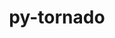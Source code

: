 ---
title: "py-tornado"
layout: cache
categories: [package, develop-2024-03-10]
meta: {"versions": ["5.1.1", "6.3.3"], "compilers": ["gcc@=11.1.0", "gcc@=11.4.0", "gcc@=9.4.0", "oneapi@=2024.0.0"], "oss": ["ubuntu20.04", "ubuntu22.04"], "platforms": ["linux"], "targets": ["neoverse_v1", "neoverse_v2", "ppc64le", "x86_64_v3"], "stacks": ["data-vis-sdk", "e4s", "e4s-neoverse-v2", "e4s-neoverse_v1", "e4s-oneapi", "e4s-power", "root"], "num_specs": 18, "num_specs_by_stack": {"root": 18, "e4s-power": 3, "data-vis-sdk": 2, "e4s-neoverse_v1": 3, "e4s-neoverse-v2": 3, "e4s": 4, "e4s-oneapi": 3}}
spec_details: [{"hash": "qkiy6ylgtxu5gkabee7cmfsnrll2rmfn", "compiler": "gcc@=9.4.0", "versions": ["6.3.3"], "os": "ubuntu20.04", "platform": "linux", "target": "ppc64le", "variants": ["build_system=python_pip"], "stacks": ["root", "e4s-power"], "size": "-", "tarball": "https://binaries.spack.io/releases/develop-2024-03-10/build_cache/linux-ubuntu20.04-ppc64le/gcc-9.4.0/py-tornado-6.3.3/linux-ubuntu20.04-ppc64le-gcc-9.4.0-py-tornado-6.3.3-qkiy6ylgtxu5gkabee7cmfsnrll2rmfn.spack"}, {"hash": "hrzgxlulvvkqalxarvne4xnqovcp4aam", "compiler": "gcc@=9.4.0", "versions": ["5.1.1"], "os": "ubuntu20.04", "platform": "linux", "target": "ppc64le", "variants": ["build_system=python_pip"], "stacks": ["root", "e4s-power"], "size": "-", "tarball": "https://binaries.spack.io/releases/develop-2024-03-10/build_cache/linux-ubuntu20.04-ppc64le/gcc-9.4.0/py-tornado-5.1.1/linux-ubuntu20.04-ppc64le-gcc-9.4.0-py-tornado-5.1.1-hrzgxlulvvkqalxarvne4xnqovcp4aam.spack"}, {"hash": "3ar6l3cswkfjhzjhknkqi6ionkstvnya", "compiler": "gcc@=9.4.0", "versions": ["6.3.3"], "os": "ubuntu20.04", "platform": "linux", "target": "ppc64le", "variants": ["build_system=python_pip"], "stacks": ["root", "e4s-power"], "size": "-", "tarball": "https://binaries.spack.io/releases/develop-2024-03-10/build_cache/linux-ubuntu20.04-ppc64le/gcc-9.4.0/py-tornado-6.3.3/linux-ubuntu20.04-ppc64le-gcc-9.4.0-py-tornado-6.3.3-3ar6l3cswkfjhzjhknkqi6ionkstvnya.spack"}, {"hash": "nj6cojp5afgx6v4ww4g55jawu3vovauw", "compiler": "gcc@=11.1.0", "versions": ["6.3.3"], "os": "ubuntu20.04", "platform": "linux", "target": "x86_64_v3", "variants": ["build_system=python_pip"], "stacks": ["data-vis-sdk", "root"], "size": "-", "tarball": "https://binaries.spack.io/releases/develop-2024-03-10/build_cache/linux-ubuntu20.04-x86_64_v3/gcc-11.1.0/py-tornado-6.3.3/linux-ubuntu20.04-x86_64_v3-gcc-11.1.0-py-tornado-6.3.3-nj6cojp5afgx6v4ww4g55jawu3vovauw.spack"}, {"hash": "jjenkjlm67ix6a4zhm3h7k22ognv6x6f", "compiler": "gcc@=11.1.0", "versions": ["6.3.3"], "os": "ubuntu20.04", "platform": "linux", "target": "x86_64_v3", "variants": ["build_system=python_pip"], "stacks": ["data-vis-sdk", "root"], "size": "-", "tarball": "https://binaries.spack.io/releases/develop-2024-03-10/build_cache/linux-ubuntu20.04-x86_64_v3/gcc-11.1.0/py-tornado-6.3.3/linux-ubuntu20.04-x86_64_v3-gcc-11.1.0-py-tornado-6.3.3-jjenkjlm67ix6a4zhm3h7k22ognv6x6f.spack"}, {"hash": "b7ov75x6xv7woliqm37hq4fdj62uamfh", "compiler": "gcc@=11.4.0", "versions": ["6.3.3"], "os": "ubuntu22.04", "platform": "linux", "target": "neoverse_v1", "variants": ["build_system=python_pip"], "stacks": ["root", "e4s-neoverse_v1"], "size": "-", "tarball": "https://binaries.spack.io/releases/develop-2024-03-10/build_cache/linux-ubuntu22.04-neoverse_v1/gcc-11.4.0/py-tornado-6.3.3/linux-ubuntu22.04-neoverse_v1-gcc-11.4.0-py-tornado-6.3.3-b7ov75x6xv7woliqm37hq4fdj62uamfh.spack"}, {"hash": "qb72yy2cgmimnjl5ilb5bipx2jo6jhuw", "compiler": "gcc@=11.4.0", "versions": ["6.3.3"], "os": "ubuntu22.04", "platform": "linux", "target": "neoverse_v1", "variants": ["build_system=python_pip"], "stacks": ["root", "e4s-neoverse_v1"], "size": "-", "tarball": "https://binaries.spack.io/releases/develop-2024-03-10/build_cache/linux-ubuntu22.04-neoverse_v1/gcc-11.4.0/py-tornado-6.3.3/linux-ubuntu22.04-neoverse_v1-gcc-11.4.0-py-tornado-6.3.3-qb72yy2cgmimnjl5ilb5bipx2jo6jhuw.spack"}, {"hash": "4rnx6nd2yor24f4eanrnthrvzmppwkiy", "compiler": "gcc@=11.4.0", "versions": ["5.1.1"], "os": "ubuntu22.04", "platform": "linux", "target": "neoverse_v1", "variants": ["build_system=python_pip"], "stacks": ["root", "e4s-neoverse_v1"], "size": "-", "tarball": "https://binaries.spack.io/releases/develop-2024-03-10/build_cache/linux-ubuntu22.04-neoverse_v1/gcc-11.4.0/py-tornado-5.1.1/linux-ubuntu22.04-neoverse_v1-gcc-11.4.0-py-tornado-5.1.1-4rnx6nd2yor24f4eanrnthrvzmppwkiy.spack"}, {"hash": "c5yb5cc2gjelb4azctburyyrsew7jjhu", "compiler": "gcc@=11.4.0", "versions": ["6.3.3"], "os": "ubuntu22.04", "platform": "linux", "target": "neoverse_v2", "variants": ["build_system=python_pip"], "stacks": ["root", "e4s-neoverse-v2"], "size": "-", "tarball": "https://binaries.spack.io/releases/develop-2024-03-10/build_cache/linux-ubuntu22.04-neoverse_v2/gcc-11.4.0/py-tornado-6.3.3/linux-ubuntu22.04-neoverse_v2-gcc-11.4.0-py-tornado-6.3.3-c5yb5cc2gjelb4azctburyyrsew7jjhu.spack"}, {"hash": "3gn6fnhpv7h4eviurkejgkmbfukrcqi2", "compiler": "gcc@=11.4.0", "versions": ["6.3.3"], "os": "ubuntu22.04", "platform": "linux", "target": "neoverse_v2", "variants": ["build_system=python_pip"], "stacks": ["root", "e4s-neoverse-v2"], "size": "-", "tarball": "https://binaries.spack.io/releases/develop-2024-03-10/build_cache/linux-ubuntu22.04-neoverse_v2/gcc-11.4.0/py-tornado-6.3.3/linux-ubuntu22.04-neoverse_v2-gcc-11.4.0-py-tornado-6.3.3-3gn6fnhpv7h4eviurkejgkmbfukrcqi2.spack"}, {"hash": "vkknse7o6r2mjteviqb2gsv322xadqv5", "compiler": "gcc@=11.4.0", "versions": ["5.1.1"], "os": "ubuntu22.04", "platform": "linux", "target": "neoverse_v2", "variants": ["build_system=python_pip"], "stacks": ["root", "e4s-neoverse-v2"], "size": "-", "tarball": "https://binaries.spack.io/releases/develop-2024-03-10/build_cache/linux-ubuntu22.04-neoverse_v2/gcc-11.4.0/py-tornado-5.1.1/linux-ubuntu22.04-neoverse_v2-gcc-11.4.0-py-tornado-5.1.1-vkknse7o6r2mjteviqb2gsv322xadqv5.spack"}, {"hash": "axepclksbqlohawhcajd2d77hfjmwbif", "compiler": "gcc@=11.4.0", "versions": ["6.3.3"], "os": "ubuntu22.04", "platform": "linux", "target": "x86_64_v3", "variants": ["build_system=python_pip"], "stacks": ["root", "e4s"], "size": "-", "tarball": "https://binaries.spack.io/releases/develop-2024-03-10/build_cache/linux-ubuntu22.04-x86_64_v3/gcc-11.4.0/py-tornado-6.3.3/linux-ubuntu22.04-x86_64_v3-gcc-11.4.0-py-tornado-6.3.3-axepclksbqlohawhcajd2d77hfjmwbif.spack"}, {"hash": "u54gtybv7ub73t6eh5xz7qf46wjq2eo6", "compiler": "gcc@=11.4.0", "versions": ["6.3.3"], "os": "ubuntu22.04", "platform": "linux", "target": "x86_64_v3", "variants": ["build_system=python_pip"], "stacks": ["root", "e4s"], "size": "-", "tarball": "https://binaries.spack.io/releases/develop-2024-03-10/build_cache/linux-ubuntu22.04-x86_64_v3/gcc-11.4.0/py-tornado-6.3.3/linux-ubuntu22.04-x86_64_v3-gcc-11.4.0-py-tornado-6.3.3-u54gtybv7ub73t6eh5xz7qf46wjq2eo6.spack"}, {"hash": "wi46ytrv7ymyyw7pcxhbwbf64p4dbbng", "compiler": "gcc@=11.4.0", "versions": ["5.1.1"], "os": "ubuntu22.04", "platform": "linux", "target": "x86_64_v3", "variants": ["build_system=python_pip"], "stacks": ["root", "e4s"], "size": "-", "tarball": "https://binaries.spack.io/releases/develop-2024-03-10/build_cache/linux-ubuntu22.04-x86_64_v3/gcc-11.4.0/py-tornado-5.1.1/linux-ubuntu22.04-x86_64_v3-gcc-11.4.0-py-tornado-5.1.1-wi46ytrv7ymyyw7pcxhbwbf64p4dbbng.spack"}, {"hash": "ike7uzihsbknnluss2ip4ra4ravac4f3", "compiler": "gcc@=11.4.0", "versions": ["6.3.3"], "os": "ubuntu22.04", "platform": "linux", "target": "x86_64_v3", "variants": ["build_system=python_pip"], "stacks": ["root", "e4s"], "size": "-", "tarball": "https://binaries.spack.io/releases/develop-2024-03-10/build_cache/linux-ubuntu22.04-x86_64_v3/gcc-11.4.0/py-tornado-6.3.3/linux-ubuntu22.04-x86_64_v3-gcc-11.4.0-py-tornado-6.3.3-ike7uzihsbknnluss2ip4ra4ravac4f3.spack"}, {"hash": "rermovbipycufreea5m2aky2n5hww62w", "compiler": "oneapi@=2024.0.0", "versions": ["6.3.3"], "os": "ubuntu22.04", "platform": "linux", "target": "x86_64_v3", "variants": ["build_system=python_pip"], "stacks": ["e4s-oneapi", "root"], "size": "-", "tarball": "https://binaries.spack.io/releases/develop-2024-03-10/build_cache/linux-ubuntu22.04-x86_64_v3/oneapi-2024.0.0/py-tornado-6.3.3/linux-ubuntu22.04-x86_64_v3-oneapi-2024.0.0-py-tornado-6.3.3-rermovbipycufreea5m2aky2n5hww62w.spack"}, {"hash": "yozuopem6dyajp6qp5lh6xeizomfnm62", "compiler": "oneapi@=2024.0.0", "versions": ["5.1.1"], "os": "ubuntu22.04", "platform": "linux", "target": "x86_64_v3", "variants": ["build_system=python_pip"], "stacks": ["e4s-oneapi", "root"], "size": "-", "tarball": "https://binaries.spack.io/releases/develop-2024-03-10/build_cache/linux-ubuntu22.04-x86_64_v3/oneapi-2024.0.0/py-tornado-5.1.1/linux-ubuntu22.04-x86_64_v3-oneapi-2024.0.0-py-tornado-5.1.1-yozuopem6dyajp6qp5lh6xeizomfnm62.spack"}, {"hash": "rj6puksrudd3aeqkewe2yjkzdekgwdnw", "compiler": "oneapi@=2024.0.0", "versions": ["6.3.3"], "os": "ubuntu22.04", "platform": "linux", "target": "x86_64_v3", "variants": ["build_system=python_pip"], "stacks": ["e4s-oneapi", "root"], "size": "-", "tarball": "https://binaries.spack.io/releases/develop-2024-03-10/build_cache/linux-ubuntu22.04-x86_64_v3/oneapi-2024.0.0/py-tornado-6.3.3/linux-ubuntu22.04-x86_64_v3-oneapi-2024.0.0-py-tornado-6.3.3-rj6puksrudd3aeqkewe2yjkzdekgwdnw.spack"}]
---